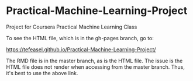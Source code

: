 # Practical-Machine-Learning-Project
Project for Coursera Practical Machine Learning Class

To see the HTML file, which is in the gh-pages branch, go to:

https://tefeasel.github.io/Practical-Machine-Learning-Project/

The RMD file is in the master branch, as is the HTML file. The issue is the HTML file does not render when accessing from the master branch.
Thus, it's best to use the above link.
